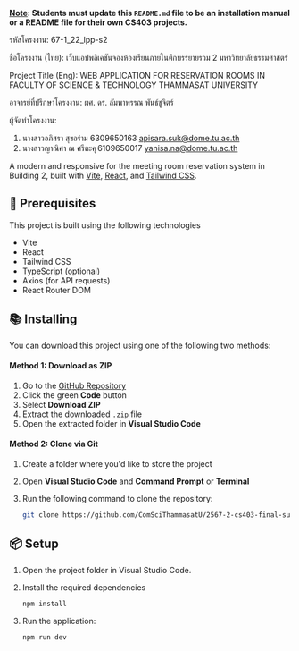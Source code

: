 **<ins>Note</ins>: Students must update this `README.md` file to be an installation manual or a README file for their own CS403 projects.**

รหัสโครงงาน: 67-1_22_lpp-s2

ชื่อโครงงาน (ไทย): เว็บแอปพลิเคชันจองห้องเรียนภายในตึกบรรยายรวม 2 มหาวิทยาลัยธรรมศาสตร์

Project Title (Eng): WEB APPLICATION FOR RESERVATION ROOMS IN FACULTY OF SCIENCE & TECHNOLOGY THAMMASAT UNIVERSITY

อาจารย์ที่ปรึกษาโครงงาน: ผศ. ดร. ลัมพาพรรณ พันธ์ชูจิตร์

ผู้จัดทำโครงงาน:

1. นางสาวอภิสรา สุขอร่าม 6309650163 apisara.suk@dome.tu.ac.th
2. นางสาวญาณิศา ณ ศรีตะคุ 6109650017 yanisa.na@dome.tu.ac.th


A modern and responsive for the meeting room reservation system in Building 2, built with [Vite](https://vitejs.dev/), [React](https://reactjs.org/), and [Tailwind CSS](https://tailwindcss.com/).

## 🚀 Prerequisites
This project is built using the following technologies
- Vite
- React
- Tailwind CSS
- TypeScript (optional)
- Axios (for API requests)
- React Router DOM
  
## 📚 Installing

You can download this project using one of the following two methods:

#### Method 1: Download as ZIP

1. Go to the [GitHub Repository](https://github.com/ComSciThammasatU/2567-2-cs403-final-submission-67-1_22_lpp-s2)
2. Click the green **Code** button
3. Select **Download ZIP**
4. Extract the downloaded `.zip` file
5. Open the extracted folder in **Visual Studio Code**


#### Method 2: Clone via Git

1. Create a folder where you'd like to store the project
2. Open **Visual Studio Code** and **Command Prompt** or **Terminal**
3. Run the following command to clone the repository:

   ```bash
   git clone https://github.com/ComSciThammasatU/2567-2-cs403-final-submission-67-1_22_lpp-s2.git

## 📦 Setup
1. Open the project folder in Visual Studio Code.
2. Install the required dependencies
   
   ```bash
   npm install 
3. Run the application:
   ```bash
   npm run dev
   ```
   

